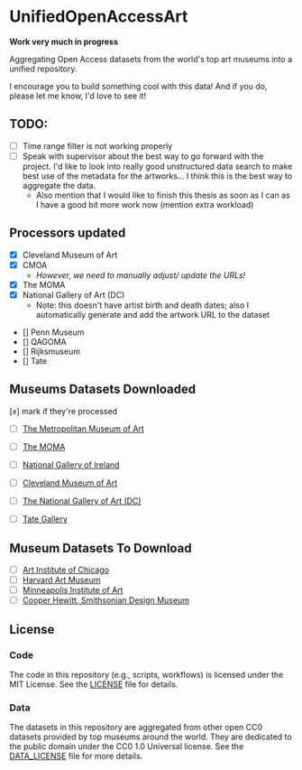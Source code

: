 # UnifiedOpenAccessArt

**Work very much in progress**

Aggregating Open Access datasets from the world's top art museums into a unified repository.

I encourage you to build something cool with this data! And if you do, please let me know, I'd love to see it!

## TODO:

- [ ] Time range filter is not working properly 
- [ ] Speak with supervisor about the best way to go forward with the project. I'd like to look into really good unstructured data search to make best use of the metadata for the artworks... I think this is the best way to aggregate the data.  
  - Also mention that I would like to finish this thesis as soon as I can as I have a good bit more work now (mention extra workload)


## Processors updated 

- [x] Cleveland Museum of Art
- [x] CMOA
  - _However, we need to manually adjust/ update the URLs!_
- [x] The MOMA
- [x] National Gallery of Art (DC)
  - Note: this doesn't have artist birth and death dates; also I automatically generate and add the artwork URL to the dataset
- [] Penn Museum 
- [] QAGOMA
- [] Rijksmuseum
- [] Tate

## Museums Datasets Downloaded 

[x] mark if they're processed 

- [ ] [The Metropolitan Museum of Art](https://github.com/metmuseum/openaccess/tree/master)
- [ ] [The MOMA](https://github.com/MuseumofModernArt/collection)
- [ ] [National Gallery of Ireland](https://data.gov.ie/dataset/national-gallery-of-ireland-creative-commons-list/resource/b772728f-44bf-4913-a36f-743615d0523c)
- [ ] [Cleveland Museum of Art](https://github.com/ClevelandMuseumArt/openaccess)
- [ ] [The National Gallery of Art (DC)](https://github.com/NationalGalleryOfArt/opendata)
- [ ] [Tate Gallery](https://github.com/tategallery/collection)


## Museum Datasets To Download

- [ ] [Art Institute of Chicago](https://github.com/art-institute-of-chicago/api-data/tree/master?tab=readme-ov-file)
- [ ] [Harvard Art Museum](https://harvardartmuseums.org/collections/api)
- [ ] [Minneapolis Institute of Art](https://github.com/artsmia/collection)
- [ ] [Cooper Hewitt, Smithsonian Design Museum](https://github.com/cooperhewitt/collection)

## License

### Code
The code in this repository (e.g., scripts, workflows) is licensed under the MIT License. 
See the [LICENSE](./LICENSE) file for details.

### Data
The datasets in this repository are aggregated from other open CC0 datasets provided by top museums 
around the world. They are dedicated to the public domain under the CC0 1.0 Universal license. 
See the [DATA_LICENSE](./DATA_LICENSE) file for more details.

